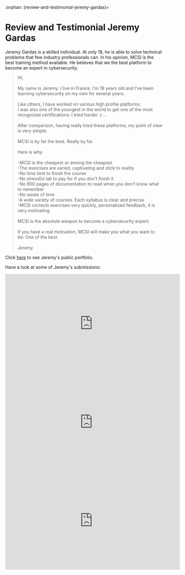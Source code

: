 :orphan:
(review-and-testimonial-jeremy-gardas)=
# Review and Testimonial Jeremy Gardas
 
Jeremy Gardas is a skilled individual. At only 18, he is able to solve technical problems that few industry professionals can. In his opinion, MCSI is the best training method available. He believes that we the best platform to become an expert in cybersecurity. 

<blockquote class="blockquote-yellow">
Hi,<br/>
<br/>
My name is Jeremy. I live in France. I'm 18 years old and I've been learning cybersecurity on my own for several years.<br/>
<br/>
Like others, I have worked on various high profile platforms. 
<br/>
I was also one of the youngest in the world to get one of the most recognized certifications: I tried harder :) ...<br/>
<br/>
After comparison, having really tried these platforms, my point of view is very simple:
<br/>
<br/>
MCSI is by far the best. Really by far.<br/>
<br/>
Here is why:<br/>
<br/>
-MCSI is the cheapest or among the cheapest<br/>
-The exercises are varied, captivating and stick to reality<br/>
-No time limit to finish the course<br/>
-No stressful lab to pay for if you don't finish it<br/>
-No 800 pages of documentation to read when you don't know what to remember<br/>
-No waste of time<br/>
-A wide variety of courses. Each syllabus is clear and precise<br/>
-MCSI corrects exercises very quickly, personalized feedback, it is very motivating<br/>
<br/>
MCSI is the absolute weapon to become a cybersecurity expert.<br/>
<br/>
If you have a real motivation, MCSI will make you what you want to be: One of the best.<br/>
<br/>
Jeremy
</blockquote>

Click [here](https://students.mosse-institute.com/student/9arEjhf18Wdej3PFcVKAaQBWK322) to see Jeremy's public portfolio.

Have a look at some of Jeremy's submissions:

<iframe width="560" height="315" src="https://www.youtube.com/embed/RHF-F_rwC7M" title="YouTube video player" frameborder="0" allow="accelerometer; autoplay; clipboard-write; encrypted-media; gyroscope; picture-in-picture" allowfullscreen></iframe>

<iframe width="560" height="315" src="https://www.youtube.com/embed/TrJCHPca3Io" title="YouTube video player" frameborder="0" allow="accelerometer; autoplay; clipboard-write; encrypted-media; gyroscope; picture-in-picture" allowfullscreen></iframe>

<iframe width="560" height="315" src="https://www.youtube.com/embed/YxZCBqWSPiw" title="YouTube video player" frameborder="0" allow="accelerometer; autoplay; clipboard-write; encrypted-media; gyroscope; picture-in-picture" allowfullscreen></iframe>